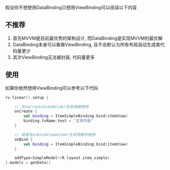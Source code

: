 假设你不想使用DataBinding只想用ViewBinding可以阅读以下内容

## 不推荐

1. 首先MVVM是目前最优秀的架构设计, 而DataBinding是实现MVVM的最优解
2. DataBinding本身可以看做ViewBinding, 且不会默认为所有布局自动生成类代码量更少
3. 其次ViewBinding无法被封装, 代码量更多


## 使用

如果你依然想用ViewBinding可以参考以下代码

```kotlin
rv.linear().setup {

    // 在onCreateViewHolder生命周期使用
    onCreate {
        val binding = ItemSimpleBinding.bind(itemView)
        binding.tvName.text = "文本内容"
    }

    // 或者在onBindViewHolder生命周期中使用
    onBind {
        val binding = ItemSimpleBinding.bind(itemView)
    }

    addType<SimpleModel>(R.layout.item_simple)
}.models = getData()
```